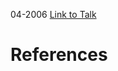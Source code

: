 

04-2006
[Link to Talk](https://www.churchofjesuschrist.org/study/general-conference/2006/04/saturday-afternoon-session?lang=eng)



# References
